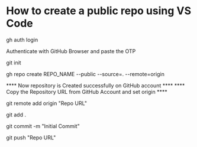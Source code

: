 # How to create a public repo using VS Code 

gh auth login

Authenticate with GitHub Browser and paste the OTP 

git init

gh repo create REPO_NAME --public --source=. --remote=origin

**** Now repository is Created successfully on GitHub account ****
**** Copy the Repository URL from GitHub Account and set origin ****

git remote add origin "Repo URL"

git add .

git commit -m "Initial Commit"

git push "Repo URL"
